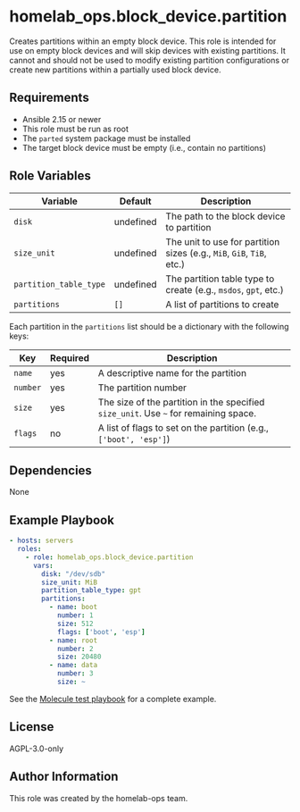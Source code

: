 homelab_ops.block_device.partition
==================================

Creates partitions within an empty block device. This role is intended for use on empty block devices and will skip devices with existing partitions. It cannot and should not be used to modify existing partition configurations or create new partitions within a partially used block device.

Requirements
------------

- Ansible 2.15 or newer
- This role must be run as root
- The `parted` system package must be installed
- The target block device must be empty (i.e., contain no partitions)

Role Variables
--------------

| Variable | Default | Description |
| --- | --- | --- |
| `disk` | undefined | The path to the block device to partition |
| `size_unit` | undefined | The unit to use for partition sizes (e.g., `MiB`, `GiB`, `TiB`, etc.) |
| `partition_table_type` | undefined | The partition table type to create (e.g., `msdos`, `gpt`, etc.) |
| `partitions` | `[]` | A list of partitions to create |

Each partition in the `partitions` list should be a dictionary with the following keys:

| Key | Required | Description |
| --- | --- | --- |
| `name` | yes | A descriptive name for the partition |
| `number` | yes | The partition number |
| `size` | yes | The size of the partition in the specified `size_unit`. Use `~` for remaining space. |
| `flags` | no | A list of flags to set on the partition (e.g., `['boot', 'esp']`) |

Dependencies
------------

None

Example Playbook
----------------

```yaml
- hosts: servers
  roles:
    - role: homelab_ops.block_device.partition
      vars:
        disk: "/dev/sdb"
        size_unit: MiB
        partition_table_type: gpt
        partitions:
          - name: boot
            number: 1
            size: 512
            flags: ['boot', 'esp']
          - name: root
            number: 2
            size: 20480
          - name: data
            number: 3
            size: ~
```

See the [Molecule test playbook](../../molecule/partition/converge.yml) for a complete example.

License
-------

AGPL-3.0-only

Author Information
------------------

This role was created by the homelab-ops team.
